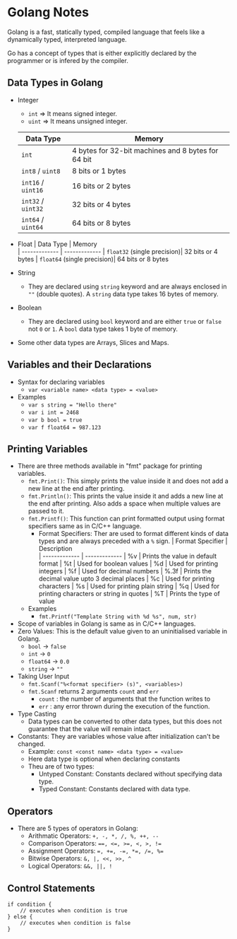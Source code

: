 # Golang Notes
Golang is a fast, statically typed, compiled language
that feels like a dynamically typed, interpreted language.

Go has a concept of types that is either explicitly declared
by the programmer or is infered by the compiler.

## Data Types in Golang
- Integer
    - `int` => It means signed integer.
    - `uint` => It means unsigned integer.

    | Data Type     | Memory        
    | ------------- | -------------
    | `int`      | 4 bytes for 32-bit machines and 8 bytes for 64 bit    
    | `int8`  / `uint8`       | 8 bits or 1 bytes
    | `int16` / `uint16`      | 16 bits or 2 bytes
    | `int32` / `uint32`      | 32 bits or 4 bytes
    | `int64` / `uint64`      | 64 bits or 8 bytes
- Float
    | Data Type     | Memory        
    | ------------- | -------------
    | `float32` (single precision)| 32 bits or 4 bytes
    | `float64` (single precision)| 64 bits or 8 bytes
- String
    - They are declared using `string` keyword and are always enclosed in `""` (double quotes). A `string` data type takes 16 bytes of memory.
- Boolean
    - They are declared using `bool` keyword and are either `true` or `false` not `0` or `1`. A `bool` data type takes 1 byte of memory.
- Some other data types are Arrays, Slices and Maps.

## Variables and their Declarations
- Syntax for declaring variables
    - `var <variable name> <data type> = <value>`
- Examples
    - `var s string = "Hello there"`
    - `var i int = 2468`
    - `var b bool = true`
    - `var f float64 = 987.123`
## Printing Variables
- There are three methods available in "fmt" package for printing variables.
    - `fmt.Print()`: This simply prints the value inside it and does not add a new line at the end after printing.
    - `fmt.Println()`: This prints the value inside it and adds a new line at the end after printing. Also adds a space when multiple values are passed to it.
    - `fmt.Printf()`: This function can print formatted output using format specifiers same as in C/C++ language.
        - Format Specifiers: Ther are used to format different kinds of data types and are always preceded with a `%` sign.
            | Format Specifier     | Description        
            | ------------- | -------------
            | %v | Prints the value in default format
            | %t | Used for boolean values
            | %d | Used for printing integers
            | %f | Used for decimal numbers
            | %.3f | Prints the decimal value upto 3 decimal places
            | %c | Used for printing characters
            | %s | Used for printing plain string
            | %q | Used for printing characters or string in quotes
            | %T | Prints the type of value
    - Examples
        - `fmt.Printf("Template String with %d %s", num, str)`
- Scope of variables in Golang is same as in C/C++ languages.
- Zero Values: This is the default value given to an uninitialised variable in Golang.
    - `bool` -> `false`
    - `int` -> `0`
    - `float64` -> `0.0`
    - `string` -> `""`
- Taking User Input
    - `fmt.Scanf("%<format specifier> (s)", <variables>)`
    - `fmt.Scanf` returns 2 arguments `count` and `err`
        - `count` : the number of arguments that the function writes to
        - `err` : any error thrown during the execution of the function.
- Type Casting
    - Data types can be converted to other data types, but this does not guarantee that the value will remain intact.
- Constants: They are variables whose value after initialization can't be changed.
    - Example: `const <const name> <data type> = <value>`
    - Here data type is optional when declaring constants
    - Theu are of two types:
        - Untyped Constant: Constants declared without specifying data type.
        - Typed Constant: Constants declared with data type.
## Operators
- There are 5 types of operators in Golang:
    - Arithmatic Operators: `+, -, *, /, %, ++, --`
    - Comparison Operators: `==, <=, >=, <, >, !=`
    - Assignment Operators: `=, +=, -=, *=, /=, %=`
    - Bitwise Operators: `&, |, <<, >>, ^`
    - Logical Operators: `&&, ||, !`
## Control Statements
    if condition {
        // executes when condition is true
    } else {
        // executes when condition is false
    }